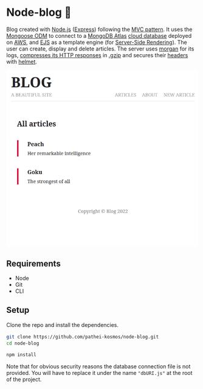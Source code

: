 # Node-blog :notebook:

Blog created with [Node.js](https://nodejs.org/en/) ([Express](https://expressjs.com/)) following the [MVC pattern](https://developer.mozilla.org/en-US/docs/Glossary/MVC). It uses the [Mongoose ODM](https://mongoosejs.com/) to connect to a [MongoDB Atlas](https://www.mongodb.com/atlas) [cloud database](https://www.ibm.com/cloud/learn/what-is-cloud-database) deployed on [AWS](https://aws.amazon.com/), and [EJS](https://ejs.co/) as a template engine (for [Server-Side Rendering](https://ageek.dev/server-side-rendering)). The user can create, display and delete articles. The server uses [morgan](https://www.npmjs.com/package/morgan) for its logs, [compresses its HTTP responses](https://en.wikipedia.org/wiki/HTTP_compression) in [.gzip](https://en.wikipedia.org/wiki/Gzip) and secures their [headers](https://developer.mozilla.org/en-US/docs/Web/HTTP/Headers) with [helmet](https://helmetjs.github.io/).

![Demo gif](node-blog.gif)

## Requirements

* Node 
* Git
* CLI

## Setup

Clone the repo and install the dependencies.

```bash
git clone https://github.com/pathei-kosmos/node-blog.git
cd node-blog
```

```bash
npm install
```

Note that for obvious security reasons the database connection file is not provided. You will have to replace it under the name `"dbURI.js"` at the root of the project.